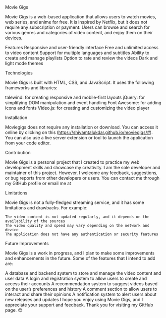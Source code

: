 Movie Gigs

Movie Gigs is a web-based application that allows users to watch movies, web series, and anime for free. It is inspired by Netflix, but it does not require any subscription or payment. Users can browse and search for various genres and categories of video content, and enjoy them on their devices.

Features
    Responsive and user-friendly interface
    Free and unlimited access to video content
    Support for multiple languages and subtitles
    Ability to create and manage playlists
    Option to rate and review the videos
    Dark and light mode themes

  
Technologies

Movie Gigs is built with HTML, CSS, and JavaScript. It uses the following frameworks and libraries:

talewind: for creating responsive and mobile-first layouts
jQuery: for simplifying DOM manipulation and event handling
Font Awesome: for adding icons and fonts
Video.js: for creating and customizing the video player

Installation

Moviegigs does not require any installation or download. You can access it online by clicking on this (https://shivamtalukdar.github.io/moviegigs/#). You can also use a live server extension or tool to launch the application from your code editor.

Contribution

Movie Gigs is a personal project that I created to practice my web development skills and showcase my creativity. I am the sole developer and maintainer of this project. However, I welcome any feedback, suggestions, or bug reports from other developers or users. You can contact me through my GitHub profile or email me at 

Limitations

Movie Gigs is not a fully-fledged streaming service, and it has some limitations and drawbacks. For example:

    The video content is not updated regularly, and it depends on the availability of the sources
    The video quality and speed may vary depending on the network and device
    The application does not have any authentication or security features
    
Future Improvements


Movie Gigs is a work in progress, and I plan to make some improvements and enhancements in the future. Some of the features that I intend to add are:

A database and backend system to store and manage the video content and user data
A login and registration system to allow users to create and access their accounts
A recommendation system to suggest videos based on the user’s preferences and history
A comment section to allow users to interact and share their opinions
A notification system to alert users about new releases and updates
I hope you enjoy using Movie Gigs, and I appreciate your support and feedback. Thank you for visiting my GitHub page. 😊
